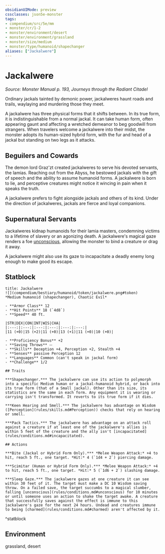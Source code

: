 ```yaml
---
obsidianUIMode: preview
cssclasses: json5e-monster
tags:
- compendium/src/5e/mm
- monster/cr/1-2
- monster/environment/desert
- monster/environment/grassland
- monster/size/medium
- monster/type/humanoid/shapechanger
aliases: ["Jackalwere"]
---
```

# Jackalwere
*Source: Monster Manual p. 193, Journeys through the Radiant Citadel*  

Ordinary jackals tainted by demonic power, jackalweres haunt roads and trails, waylaying and murdering those they meet.

A jackalwere has three physical forms that it shifts between. In its true form, it is indistinguishable from a normal jackal. It can take human form, often appearing gaunt and affecting a wretched demeanor to beg goodwill from strangers. When travelers welcome a jackalwere into their midst, the monster adopts its human-sized hybrid form, with the fur and head of a jackal but standing on two legs as it attacks.

## Beguilers and Cowards

The demon lord Graz'zt created jackalweres to serve his devoted servants, the lamias. Reaching out from the Abyss, he bestowed jackals with the gift of speech and the ability to assume humanoid forms. A jackalwere is born to lie, and perceptive creatures might notice it wincing in pain when it speaks the truth.

A jackalwere prefers to fight alongside jackals and others of its kind. Under the direction of jackalweres, jackals are fierce and loyal companions.

## Supernatural Servants

Jackalweres kidnap humanoids for their lamia masters, condemning victims to a lifetime of slavery or an agonizing death. A jackalwere's magical gaze renders a foe [unconscious](_conditions.md#unconscious), allowing the monster to bind a creature or drag it away.

A jackalwere might also use its gaze to incapacitate a deadly enemy long enough to make good its escape.

## Statblock

```ad-statblock
title: Jackalwere
![](compendium/bestiary/humanoid/token/jackalwere.png#token)
*Medium humanoid (shapechanger), Chaotic Evil*

- **Armor Class** 12 
- **Hit Points** 18 (`4d8`)
- **Speed** 40 ft.

|STR|DEX|CON|INT|WIS|CHA|
|:---:|:---:|:---:|:---:|:---:|:---:|
|11 (+0)|15 (+2)|11 (+0)|13 (+1)|11 (+0)|10 (+0)|

- **Proficiency Bonus** +2
- **Saving Throws** ⏤
- **Skills** Deception +4, Perception +2, Stealth +4
- **Senses** passive Perception 12
- **Languages** Common (can't speak in jackal form)
- **Challenge** 1/2

## Traits

***Shapechanger.*** The jackalwere can use its action to polymorph into a specific Medium human or a jackal-humanoid hybrid, or back into its true form (that of a Small jackal). Other than its size, its statistics are the same in each form. Any equipment it is wearing or carrying isn't transformed. It reverts to its true form if it dies.

***Keen Hearing and Smell.*** The jackalwere has advantage on Wisdom ([Perception](rules/skills.md#Perception)) checks that rely on hearing or smell.

***Pack Tactics.*** The jackalwere has advantage on an attack roll against a creature if at least one of the jackalwere's allies is within 5 feet of the creature and the ally isn't [incapacitated](rules/conditions.md#incapacitated).

## Actions

***Bite (Jackal or Hybrid Form Only).*** *Melee Weapon Attack:* +4 to hit, reach 5 ft., one target. *Hit:* 4 (`1d4 + 2`) piercing damage.

***Scimitar (Human or Hybrid Form Only).*** *Melee Weapon Attack:* +4 to hit, reach 5 ft., one target. *Hit:* 5 (`1d6 + 2`) slashing damage.

***Sleep Gaze.*** The jackalwere gazes at one creature it can see within 30 feet of it. The target must make a DC 10 Wisdom saving throw. On a failed save, the target succumbs to a magical slumber, falling [unconscious](rules/conditions.md#unconscious) for 10 minutes or until someone uses an action to shake the target awake. A creature that successfully saves against the effect is immune to this jackalwere's gaze for the next 24 hours. Undead and creatures immune to being [charmed](rules/conditions.md#charmed) aren't affected by it.
```
^statblock

## Environment

grassland, desert